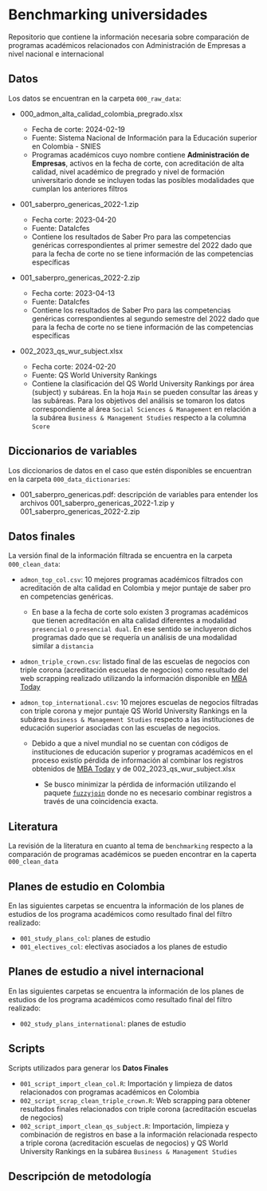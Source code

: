 # Benchmarking universidades

Repositorio que contiene la información necesaria sobre comparación de programas académicos relacionados con Administración de Empresas a nivel nacional e internacional

## Datos

Los datos se encuentran en la carpeta `000_raw_data`:

-   000_admon_alta_calidad_colombia_pregrado.xlsx

    -   Fecha de corte: 2024-02-19
    -   Fuente: Sistema Nacional de Información para la Educación superior en Colombia - SNIES
    -   Programas académicos cuyo nombre contiene **Administración de Empresas**, activos en la fecha de corte, con acreditación de alta calidad, nivel académico de pregrado y nivel de formación universitario donde se incluyen todas las posibles modalidades que cumplan los anteriores filtros

-   001_saberpro_genericas_2022-1.zip

    -   Fecha corte: 2023-04-20
    -   Fuente: DataIcfes
    -   Contiene los resultados de Saber Pro para las competencias genéricas correspondientes al primer semestre del 2022 dado que para la fecha de corte no se tiene información de las competencias específicas

-   001_saberpro_genericas_2022-2.zip

    -   Fecha corte: 2023-04-13
    -   Fuente: DataIcfes
    -   Contiene los resultados de Saber Pro para las competencias genéricas correspondientes al segundo semestre del 2022 dado que para la fecha de corte no se tiene información de las competencias específicas

-   002_2023_qs_wur_subject.xlsx

    -   Fecha corte: 2024-02-20
    -   Fuente: QS World University Rankings
    -   Contiene la clasificación del QS World University Rankings por área (subject) y subáreas. En la hoja `Main` se pueden consultar las áreas y las subáreas. Para los objetivos del análisis se tomaron los datos correspondiente al área `Social Sciences & Management` en relación a la subárea `Business & Management Studies` respecto a la columna `Score`

## Diccionarios de variables

Los diccionarios de datos en el caso que estén disponibles se encuentran en la carpeta `000_data_dictionaries`:

-   001_saberpro_genericas.pdf: descripción de variables para entender los archivos 001_saberpro_genericas_2022-1.zip y 001_saberpro_genericas_2022-2.zip

## Datos finales

La versión final de la información filtrada se encuentra en la carpeta `000_clean_data`:

-   `admon_top_col.csv`: 10 mejores programas académicos filtrados con acreditación de alta calidad en Colombia y mejor puntaje de saber pro en competencias genéricas. 

    -   En base a la fecha de corte solo existen 3 programas académicos que tienen acreditación en alta calidad diferentes a modalidad `presencial` o `presencial dual`. En ese sentido se incluyeron dichos programas dado que se requería un análisis de una modalidad similar a `distancia`

-   `admon_triple_crown.csv`: listado final de las escuelas de negocios con triple corona (acreditación escuelas de negocios) como resultado del web scrapping realizado utilizando la información disponible en [MBA Today](https://www.mba.today/guide/triple-accreditation-business-schools)

-   `admon_top_international.csv`: 10 mejores escuelas de negocios filtradas con triple corona y mejor puntaje QS World University Rankings en la subárea `Business & Management Studies` respecto a las instituciones de educación superior asociadas con las escuelas de negocios.

    -   Debido a que a nivel mundial no se cuentan con códigos de instituciones de educación superior y programas académicos en el proceso existío pérdida de información al combinar los registros obtenidos de [MBA Today](https://www.mba.today/guide/triple-accreditation-business-schools) y de 
002_2023_qs_wur_subject.xlsx

        -   Se busco minimizar la pérdida de información utilizando el paquete [`fuzzyjoin`](https://cran.r-project.org/web/packages/fuzzyjoin/index.html) donde no es necesario combinar registros a través de una coincidencia exacta.

## Literatura

La revisión de la literatura en cuanto al tema de `benchmarking` respecto a la comparación de programas académicos se pueden encontrar en la caperta `000_clean_data`

## Planes de estudio en Colombia

En las siguientes carpetas se encuentra la información de los planes de estudios de los programa académicos como resultado final del filtro realizado:

-   `001_study_plans_col`: planes de estudio
-   `001_electives_col`: electivas asociados a los planes de estudio

## Planes de estudio a nivel internacional

En las siguientes carpetas se encuentra la información de los planes de estudios de los programa académicos como resultado final del filtro realizado:

-   `002_study_plans_international`: planes de estudio

## Scripts

Scripts utilizados para generar los **Datos Finales**

-   `001_script_import_clean_col.R`: Importación y limpieza de datos relacionados con programas académicos en Colombia
-   `002_script_scrap_clean_triple_crown.R`: Web scrapping para obtener resultados finales relacionados con triple corona (acreditación escuelas de negocios)
-   `002_script_import_clean_qs_subject.R`: Importación, limpieza y combinación de registros en base a la información relacionada respecto a triple corona (acreditación escuelas de negocios) y QS World University Rankings en la subárea `Business & Management Studies`

## Descripción de metodología
